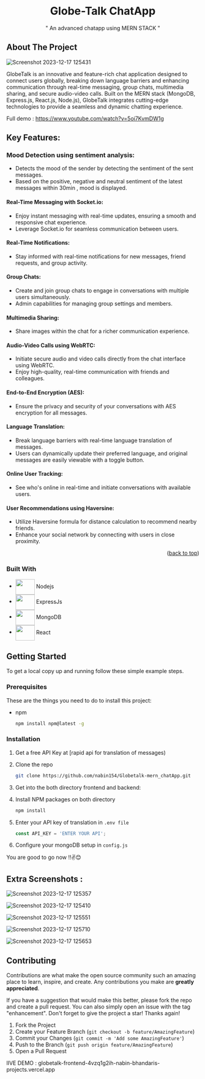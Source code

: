 



<!-- PROJECT LOGO -->
<br />
<div align="center">
 

  <h1 align="center">Globe-Talk ChatApp</h1>

  <p align="center">
   " An advanced chatapp using MERN STACK "
    <br />

  </p>
</div>






<!-- ABOUT THE PROJECT -->
## About The Project

![Screenshot 2023-12-17 125431](https://github.com/nabin154/Globetalk-mern_chatApp/assets/82200770/45edb2cf-80b0-4813-8450-ad9a174a4c18)


GlobeTalk is an innovative and feature-rich chat application designed to connect users globally, breaking down language barriers and enhancing communication through real-time messaging, group chats, multimedia sharing, and secure audio-video calls. Built on the MERN stack (MongoDB, Express.js, React.js, Node.js), GlobeTalk integrates cutting-edge technologies to provide a seamless and dynamic chatting experience.

Full demo : https://www.youtube.com/watch?v=5oi7KvmDW1g
## Key Features:

### Mood Detection using sentiment analysis:
- Detects the mood of the sender by detecting the sentiment of the sent messages.
- Based on the positive, negative and neutral sentiment of the  latest messages within 30min , mood is displayed.

#### Real-Time Messaging with Socket.io:

- Enjoy instant messaging with real-time updates, ensuring a smooth and responsive chat experience.
- Leverage Socket.io for seamless communication between users.
#### Real-Time Notifications:

- Stay informed with real-time notifications for new messages, friend requests, and group activity.
#### Group Chats:

- Create and join group chats to engage in conversations with multiple users simultaneously.
- Admin capabilities for managing group settings and members.
#### Multimedia Sharing:

- Share images within the chat for a richer communication experience.
#### Audio-Video Calls using WebRTC:

- Initiate secure audio and video calls directly from the chat interface using WebRTC.
- Enjoy high-quality, real-time communication with friends and colleagues.
#### End-to-End Encryption (AES):

- Ensure the privacy and security of your conversations with AES encryption for all messages.
#### Language Translation:

- Break language barriers with real-time language translation of messages.
- Users can dynamically update their preferred language, and original messages are easily viewable with a toggle button.
#### Online User Tracking:

- See who's online in real-time and initiate conversations with available users.
#### User Recommendations using Haversine:

- Utilize Haversine formula for distance calculation to recommend nearby friends.
- Enhance your social network by connecting with users in close proximity.

<p align="right">(<a href="#readme-top">back to top</a>)</p>



### Built With



* <img src="https://cdn.jsdelivr.net/gh/devicons/devicon/icons/nodejs/nodejs-original.svg"  height="40px" width="50px" align="center"/> Nodejs
* <img src="https://cdn.jsdelivr.net/gh/devicons/devicon/icons/express/express-original.svg" height="40px" width="50px" align="center"/> ExpressJs
* <img src="https://cdn.jsdelivr.net/gh/devicons/devicon/icons/mongodb/mongodb-original-wordmark.svg" height="40px" width="50px" align="center" /> MongoDB
* <img src="https://cdn.jsdelivr.net/gh/devicons/devicon/icons/react/react-original-wordmark.svg" height="40px" width="50px" align="center"/> React
          
          
          




<!-- GETTING STARTED -->
## Getting Started


To get a local copy up and running follow these simple example steps.

### Prerequisites

These are the things you need to do to install this project:
* npm
  ```sh
  npm install npm@latest -g
  ```

### Installation



1. Get a free API Key at [rapid api for translation of messages)
2. Clone the repo
   ```sh
   git clone https://github.com/nabin154/Globetalk-mern_chatApp.git
   ```
3. Get into the both directory frontend and backend:
   
4. Install NPM packages on both directory
   ```sh
   npm install
   ```
5. Enter your API key of translation in `.env file`
   ```js
   const API_KEY = 'ENTER YOUR API';
   ```
6. Configure your mongoDB setup in `config.js`
   
 

 You are good to go now !!✌️😊




<!-- USAGE EXAMPLES -->
## Extra Screenshots :

![Screenshot 2023-12-17 125357](https://github.com/nabin154/Globetalk-mern_chatApp/assets/82200770/3a2b2132-3372-4ffd-b135-0a8af63cbced)

![Screenshot 2023-12-17 125410](https://github.com/nabin154/Globetalk-mern_chatApp/assets/82200770/908fd36e-e674-4cf5-adb4-3af67e489df7)


![Screenshot 2023-12-17 125551](https://github.com/nabin154/Globetalk-mern_chatApp/assets/82200770/abc1af46-16bc-4605-94f8-8607ef11daf2)

![Screenshot 2023-12-17 125710](https://github.com/nabin154/Globetalk-mern_chatApp/assets/82200770/567228a2-a558-404d-bdc5-725b4fe5c545)


![Screenshot 2023-12-17 125653](https://github.com/nabin154/Globetalk-mern_chatApp/assets/82200770/17be0889-c2b4-4f00-a1c7-9166ae8efdbb)


<!-- CONTRIBUTING -->
## Contributing

Contributions are what make the open source community such an amazing place to learn, inspire, and create. Any contributions you make are **greatly appreciated**.

If you have a suggestion that would make this better, please fork the repo and create a pull request. You can also simply open an issue with the tag "enhancement".
Don't forget to give the project a star! Thanks again!

1. Fork the Project
2. Create your Feature Branch (`git checkout -b feature/AmazingFeature`)
3. Commit your Changes (`git commit -m 'Add some AmazingFeature'`)
4. Push to the Branch (`git push origin feature/AmazingFeature`)
5. Open a Pull Request


lIVE DEMO : globetalk-frontend-4vzq1g2ih-nabin-bhandaris-projects.vercel.app
